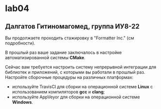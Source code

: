 # lab04
## Далгатов Гитиномагомед, группа ИУ8-22

Вы продолжаете проходить стажировку в "Formatter Inc." (см подробности).

В прошлый раз ваше задание заключалось в настройке автоматизированной системы **CMake**.

Сейчас вам требуется настроить систему непрерывной интеграции для библиотек и приложений, с которыми вы работали в прошлый раз. Настройте сборочные процедуры на различных платформах:

  + используйте TravisCI для сборки на операционной системе **Linux** с использованием компиляторов **gcc** и **clang**;
  + используйте AppVeyor для сборки на операционной системе **Windows**.
